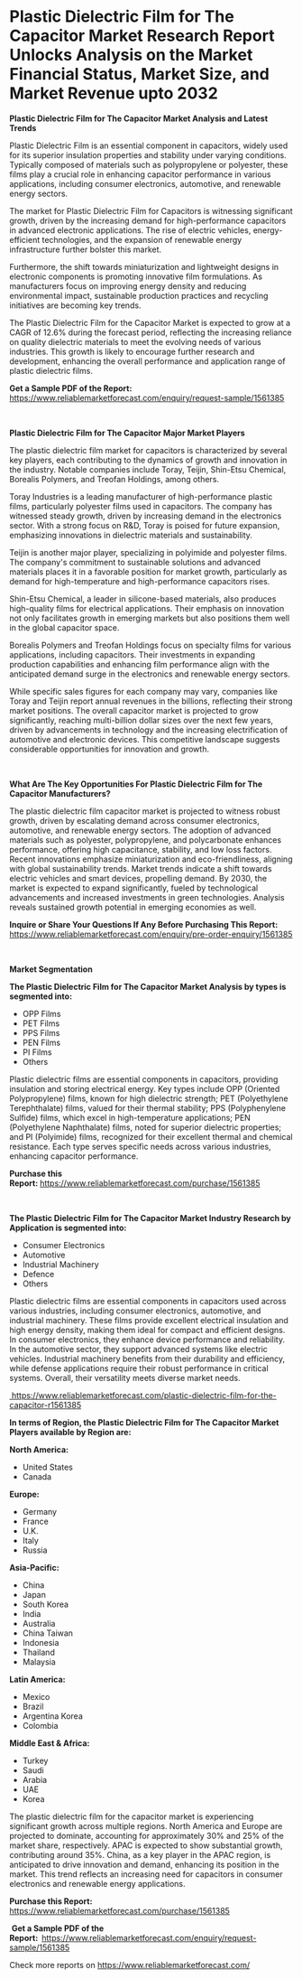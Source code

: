 <p><h1>Plastic Dielectric Film for The Capacitor Market Research Report Unlocks Analysis on the Market Financial Status, Market Size, and Market Revenue upto 2032</h1></p><p><strong>Plastic Dielectric Film for The Capacitor Market Analysis and Latest Trends</strong></p>
<p><p>Plastic Dielectric Film is an essential component in capacitors, widely used for its superior insulation properties and stability under varying conditions. Typically composed of materials such as polypropylene or polyester, these films play a crucial role in enhancing capacitor performance in various applications, including consumer electronics, automotive, and renewable energy sectors. </p><p>The market for Plastic Dielectric Film for Capacitors is witnessing significant growth, driven by the increasing demand for high-performance capacitors in advanced electronic applications. The rise of electric vehicles, energy-efficient technologies, and the expansion of renewable energy infrastructure further bolster this market. </p><p>Furthermore, the shift towards miniaturization and lightweight designs in electronic components is promoting innovative film formulations. As manufacturers focus on improving energy density and reducing environmental impact, sustainable production practices and recycling initiatives are becoming key trends. </p><p>The Plastic Dielectric Film for the Capacitor Market is expected to grow at a CAGR of 12.6% during the forecast period, reflecting the increasing reliance on quality dielectric materials to meet the evolving needs of various industries. This growth is likely to encourage further research and development, enhancing the overall performance and application range of plastic dielectric films.</p></p>
<p><strong>Get a Sample PDF of the Report:&nbsp;</strong> <a href="https://www.reliablemarketforecast.com/enquiry/request-sample/1561385?utm_campaign=2245&utm_medium=2&utm_source=Github&utm_content=ia&utm_term=01022025&utm_id=plastic-dielectric-film-for-the-capacitor">https://www.reliablemarketforecast.com/enquiry/request-sample/1561385</a></p>
<p>&nbsp;</p>
<p><strong>Plastic Dielectric Film for The Capacitor Major Market Players</strong></p>
<p><p>The plastic dielectric film market for capacitors is characterized by several key players, each contributing to the dynamics of growth and innovation in the industry. Notable companies include Toray, Teijin, Shin-Etsu Chemical, Borealis Polymers, and Treofan Holdings, among others. </p><p>Toray Industries is a leading manufacturer of high-performance plastic films, particularly polyester films used in capacitors. The company has witnessed steady growth, driven by increasing demand in the electronics sector. With a strong focus on R&D, Toray is poised for future expansion, emphasizing innovations in dielectric materials and sustainability. </p><p>Teijin is another major player, specializing in polyimide and polyester films. The company's commitment to sustainable solutions and advanced materials places it in a favorable position for market growth, particularly as demand for high-temperature and high-performance capacitors rises.</p><p>Shin-Etsu Chemical, a leader in silicone-based materials, also produces high-quality films for electrical applications. Their emphasis on innovation not only facilitates growth in emerging markets but also positions them well in the global capacitor space.</p><p>Borealis Polymers and Treofan Holdings focus on specialty films for various applications, including capacitors. Their investments in expanding production capabilities and enhancing film performance align with the anticipated demand surge in the electronics and renewable energy sectors.</p><p>While specific sales figures for each company may vary, companies like Toray and Teijin report annual revenues in the billions, reflecting their strong market positions. The overall capacitor market is projected to grow significantly, reaching multi-billion dollar sizes over the next few years, driven by advancements in technology and the increasing electrification of automotive and electronic devices. This competitive landscape suggests considerable opportunities for innovation and growth.</p></p>
<p>&nbsp;</p>
<p><strong>What Are The Key Opportunities For Plastic Dielectric Film for The Capacitor Manufacturers?</strong></p>
<p><p>The plastic dielectric film capacitor market is projected to witness robust growth, driven by escalating demand across consumer electronics, automotive, and renewable energy sectors. The adoption of advanced materials such as polyester, polypropylene, and polycarbonate enhances performance, offering high capacitance, stability, and low loss factors. Recent innovations emphasize miniaturization and eco-friendliness, aligning with global sustainability trends. Market trends indicate a shift towards electric vehicles and smart devices, propelling demand. By 2030, the market is expected to expand significantly, fueled by technological advancements and increased investments in green technologies. Analysis reveals sustained growth potential in emerging economies as well.</p></p>
<p><strong>Inquire or Share Your Questions If Any Before Purchasing This Report:</strong> <a href="https://www.reliablemarketforecast.com/enquiry/pre-order-enquiry/1561385?utm_campaign=2245&utm_medium=2&utm_source=Github&utm_content=ia&utm_term=01022025&utm_id=plastic-dielectric-film-for-the-capacitor">https://www.reliablemarketforecast.com/enquiry/pre-order-enquiry/1561385</a></p>
<p>&nbsp;</p>
<p><strong>Market Segmentation</strong></p>
<p><strong>The Plastic Dielectric Film for The Capacitor Market Analysis by types is segmented into:</strong></p>
<p><ul><li>OPP Films</li><li>PET Films</li><li>PPS Films</li><li>PEN Films</li><li>PI Films</li><li>Others</li></ul></p>
<p><p>Plastic dielectric films are essential components in capacitors, providing insulation and storing electrical energy. Key types include OPP (Oriented Polypropylene) films, known for high dielectric strength; PET (Polyethylene Terephthalate) films, valued for their thermal stability; PPS (Polyphenylene Sulfide) films, which excel in high-temperature applications; PEN (Polyethylene Naphthalate) films, noted for superior dielectric properties; and PI (Polyimide) films, recognized for their excellent thermal and chemical resistance. Each type serves specific needs across various industries, enhancing capacitor performance.</p></p>
<p><strong>Purchase this Report:&nbsp;</strong><a href="https://www.reliablemarketforecast.com/purchase/1561385?utm_campaign=2245&utm_medium=2&utm_source=Github&utm_content=ia&utm_term=01022025&utm_id=plastic-dielectric-film-for-the-capacitor">https://www.reliablemarketforecast.com/purchase/1561385</a></p>
<p>&nbsp;</p>
<p><strong>The Plastic Dielectric Film for The Capacitor Market Industry Research by Application is segmented into:</strong></p>
<p><ul><li>Consumer Electronics</li><li>Automotive</li><li>Industrial Machinery</li><li>Defence</li><li>Others</li></ul></p>
<p><p>Plastic dielectric films are essential components in capacitors used across various industries, including consumer electronics, automotive, and industrial machinery. These films provide excellent electrical insulation and high energy density, making them ideal for compact and efficient designs. In consumer electronics, they enhance device performance and reliability. In the automotive sector, they support advanced systems like electric vehicles. Industrial machinery benefits from their durability and efficiency, while defense applications require their robust performance in critical systems. Overall, their versatility meets diverse market needs.</p></p>
<p><a href="https://www.reliablemarketforecast.com/plastic-dielectric-film-for-the-capacitor-r1561385?utm_campaign=2245&utm_medium=2&utm_source=Github&utm_content=ia&utm_term=01022025&utm_id=plastic-dielectric-film-for-the-capacitor">&nbsp;https://www.reliablemarketforecast.com/plastic-dielectric-film-for-the-capacitor-r1561385</a></p>
<p><strong>In terms of Region, the Plastic Dielectric Film for The Capacitor Market Players available by Region are:</strong></p>
<p>
    <p> <strong> North America: </strong>
        <ul>
            <li>United States</li>
            <li>Canada</li>
        </ul>
        </p> 
    <p> <strong> Europe: </strong>
        <ul>
            <li>Germany</li>
            <li>France</li>
            <li>U.K.</li>
            <li>Italy</li>
            <li>Russia</li>
        </ul>
        </p> 
    <p> <strong> Asia-Pacific: </strong>
        <ul>
            <li>China</li>
            <li>Japan</li>
            <li>South Korea</li>
            <li>India</li>
            <li>Australia</li>
            <li>China Taiwan</li>
            <li>Indonesia</li>
            <li>Thailand</li>
            <li>Malaysia</li>
        </ul>
        </p> 
    <p> <strong> Latin America: </strong>
        <ul>
            <li>Mexico</li>
            <li>Brazil</li>
            <li>Argentina Korea</li>
            <li>Colombia</li>
        </ul>
        </p> 
    <p> <strong> Middle East & Africa: </strong>
        <ul>
            <li>Turkey</li>
            <li>Saudi</li>
            <li>Arabia</li>
            <li>UAE</li>
            <li>Korea</li>
        </ul>
    </p>
    </p>
<p><p>The plastic dielectric film for the capacitor market is experiencing significant growth across multiple regions. North America and Europe are projected to dominate, accounting for approximately 30% and 25% of the market share, respectively. APAC is expected to show substantial growth, contributing around 35%. China, as a key player in the APAC region, is anticipated to drive innovation and demand, enhancing its position in the market. This trend reflects an increasing need for capacitors in consumer electronics and renewable energy applications.</p></p>
<p><strong>Purchase this Report: </strong><a href="https://www.reliablemarketforecast.com/purchase/1561385?utm_campaign=2245&utm_medium=2&utm_source=Github&utm_content=ia&utm_term=01022025&utm_id=plastic-dielectric-film-for-the-capacitor">https://www.reliablemarketforecast.com/purchase/1561385</a></p>
<p>&nbsp;<strong>Get a Sample PDF of the Report:&nbsp;&nbsp;</strong><a href="https://www.reliablemarketforecast.com/enquiry/request-sample/1561385?utm_campaign=2245&utm_medium=2&utm_source=Github&utm_content=ia&utm_term=01022025&utm_id=plastic-dielectric-film-for-the-capacitor">https://www.reliablemarketforecast.com/enquiry/request-sample/1561385</a></p>
<p><strong></strong></p>
<p>Check more reports on <a href="https://www.reliablemarketforecast.com/?utm_campaign=2245&utm_medium=2&utm_source=Github&utm_content=ia&utm_term=01022025&utm_id=plastic-dielectric-film-for-the-capacitor">https://www.reliablemarketforecast.com/</a></p>